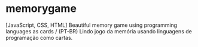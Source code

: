 # memorygame

[JavaScript, CSS, HTML] Beautiful memory game using programming languages as cards / (PT-BR) Lindo jogo da memória usando linguagens de programação como cartas.
